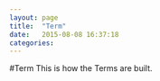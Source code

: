 ```yaml
---
layout: page
title:  "Term"
date:   2015-08-08 16:37:18
categories:
---
```


#Term
This is how the Terms are built.